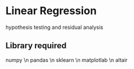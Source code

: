 # Linear Regression
   hypothesis testing and residual analysis
## Library required
   numpy \n
   pandas \n
   sklearn \n
   matplotlab \n
   altair
